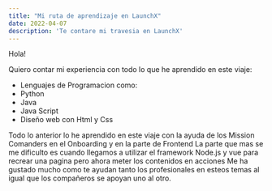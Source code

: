 ```yaml
---
title: "Mi ruta de aprendizaje en LaunchX"
date: 2022-04-07
description: 'Te contare mi travesia en LaunchX'
---
```


Hola!

Quiero contar mi experiencia con todo lo que he aprendido en este viaje:

- Lenguajes de Programacion como:
- Python
- Java
- Java Script
- Diseño web con Html y Css

Todo lo anterior lo he aprendido en este viaje con la ayuda de los Mission Comanders en el Onboarding y en la parte de Frontend
La parte que mas se me dificulto es cuando llegamos a utilizar el framework Node.js y vue para recrear una pagina pero ahora meter los contenidos en acciones
Me ha gustado mucho como te ayudan tanto los profesionales en esteos temas al igual que los compañeros se apoyan uno al otro.
